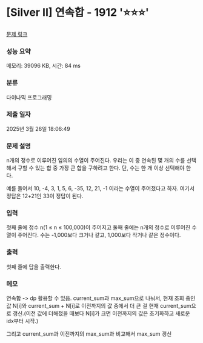# [Silver II] 연속합 - 1912 '⭐⭐⭐'

[문제 링크](https://www.acmicpc.net/problem/1912)

### 성능 요약

메모리: 39096 KB, 시간: 84 ms

### 분류

다이나믹 프로그래밍

### 제출 일자

2025년 3월 26일 18:06:49

### 문제 설명

<p>n개의 정수로 이루어진 임의의 수열이 주어진다. 우리는 이 중 연속된 몇 개의 수를 선택해서 구할 수 있는 합 중 가장 큰 합을 구하려고 한다. 단, 수는 한 개 이상 선택해야 한다.</p>

<p>예를 들어서 10, -4, 3, 1, 5, 6, -35, 12, 21, -1 이라는 수열이 주어졌다고 하자. 여기서 정답은 12+21인 33이 정답이 된다.</p>

### 입력

 <p>첫째 줄에 정수 n(1 ≤ n ≤ 100,000)이 주어지고 둘째 줄에는 n개의 정수로 이루어진 수열이 주어진다. 수는 -1,000보다 크거나 같고, 1,000보다 작거나 같은 정수이다.</p>

### 출력

 <p>첫째 줄에 답을 출력한다.</p>

### 메모

연속합 -> dp 활용할 수 있음.
current_sum과 max_sum으로 나눠서, 현재 조회 중인 값 N[i]와 current_sum + N[i]로 이전까지의 값 중에서 더 큰 걸 현재 current_sum으로 갱신.(이전 값에 더해졌을 때보다 N[i]가 크면 이전까지의 값은 초기화하고 새로운 idx부터 시작.)

그리고 current_sum과 이전까지의 max_sum과 비교해서 max_sum 갱신
